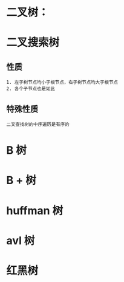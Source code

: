 #  二叉树：



# 二叉搜索树
## 性质
    1. 左子树节点均小于根节点，右子树节点均大于根节点
    2. 各个子节点也是如此
## 特殊性质
    二叉查找树的中序遍历是有序的

# B 树

# B + 树

# huffman 树

# avl 树

# 红黑树